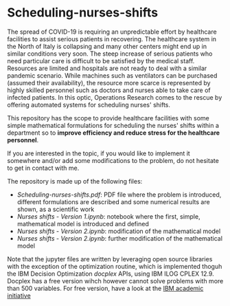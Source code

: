 # Scheduling-nurses-shifts

The spread of COVID-19 is requiring an unpredictable effort by healthcare facilities to assist serious patients in recovering. The healthcare system in the North of Italy is collapsing and many other centers might end up in similar conditions very soon. The steep increase of serious patients who need particular care is difficult to be satisfied by the medical staff. Resources are limited and hospitals are not ready to deal with a similar pandemic scenario. While machines such as ventilators can be purchased (assumed their availability), the resource more scarce is represented by highly skilled personnel such as doctors and nurses able to take care of infected patients. In this optic, Operations Research comes to the rescue by offering automated systems for scheduling nurses' shifts. 

This repository has the scope to provide healthcare facilities with some simple mathematical formulations for scheduling the nurses' shifts within a department so to __improve efficiency and reduce stress for the healthcare personnel__.


If you are interested in the topic, if you would like to implement it somewhere and/or add some modifications to the problem, do not hesitate to get in contact with me.


The repository is made up of the following files:
- _Scheduling-nurses-shifts.pdf_: PDF file where the problem is introduced, different formulations are described and some numerical results are shown, as a scientific work
- _Nurses shifts - Version 1.ipynb_: notebook where the first, simple, mathematical model is introduced and defined
- _Nurses shifts - Version 2.ipynb_: modification of the mathematical model
- _Nurses shifts - Version 2.ipynb_: further modification of the mathematical model

Note that the jupyter files are written by leveraging open source libraries with the exception of the optimization routine, which is implemented thoguh the IBM Decision Optimization _docplex_ APIs, using IBM ILOG CPLEX 12.9. Docplex has a free version wihch however cannot solve problems with more than 500 variables. For free version, have a look at the [IBM academic initiative](https://developer.ibm.com/docloud/blog/2019/07/04/cplex-optimization-studio-for-students-and-academics/)